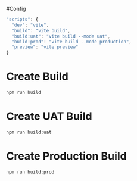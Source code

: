 #Config
```javascript
"scripts": {
  "dev": "vite",
  "build": "vite build",
  "build:uat": "vite build --mode uat",
  "build:prod": "vite build --mode production",
  "preview": "vite preview"
}

```


# Create Build
```bash
npm run build
```

# Create UAT Build
```bash
npm run build:uat
```

# Create Production Build
```bash
npm run build:prod
```
